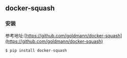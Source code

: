 ## docker-squash 



### 安装

参考地址:[https://github.com/goldmann/docker-squash](https://github.com/goldmann/docker-squash)

```bash
$ pip install docker-squash
```

